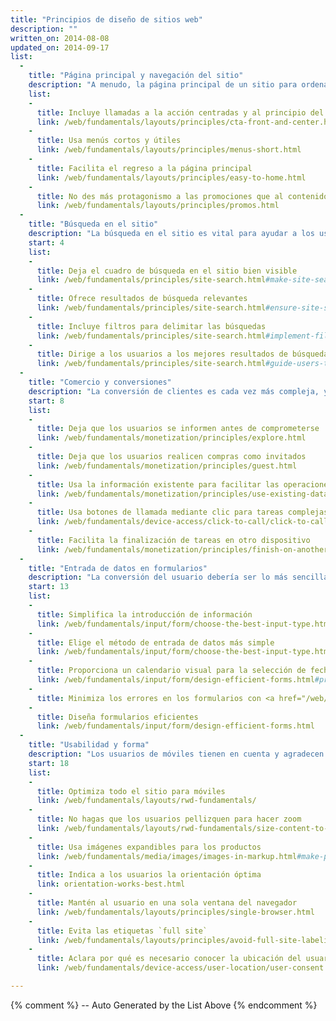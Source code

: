 ```yaml
---
title: "Principios de diseño de sitios web"
description: ""
written_on: 2014-08-08
updated_on: 2014-09-17
list:
  -
    title: "Página principal y navegación del sitio"
    description: "A menudo, la página principal de un sitio para ordenadores tiene varios propósitos, pero la de un sitio para móviles debería centrarse en darle a los usuarios el contenido que buscan."
    list:
    -
      title: Incluye llamadas a la acción centradas y al principio del contenido
      link: /web/fundamentals/layouts/principles/cta-front-and-center.html
    -
      title: Usa menús cortos y útiles
      link: /web/fundamentals/layouts/principles/menus-short.html
    -
      title: Facilita el regreso a la página principal
      link: /web/fundamentals/layouts/principles/easy-to-home.html
    -
      title: No des más protagonismo a las promociones que al contenido
      link: /web/fundamentals/layouts/principles/promos.html 
  -
    title: "Búsqueda en el sitio"
    description: "La búsqueda en el sitio es vital para ayudar a los usuarios de dispositivos móviles con más prisa a encontrar lo que buscan."
    start: 4
    list:
    -
      title: Deja el cuadro de búsqueda en el sitio bien visible
      link: /web/fundamentals/principles/site-search.html#make-site-search-visible
    -
      title: Ofrece resultados de búsqueda relevantes
      link: /web/fundamentals/principles/site-search.html#ensure-site-search-results-are-relevant
    -
      title: Incluye filtros para delimitar las búsquedas
      link: /web/fundamentals/principles/site-search.html#implement-filters-to-narrow-results
    -
      title: Dirige a los usuarios a los mejores resultados de búsqueda en el sitio
      link: /web/fundamentals/principles/site-search.html#guide-users-to-better-site-search-results
  -
    title: "Comercio y conversiones"
    description: "La conversión de clientes es cada vez más compleja, y los usuarios esperan que la conversión se adapte a sus necesidades."
    start: 8
    list:
    -
      title: Deja que los usuarios se informen antes de comprometerse
      link: /web/fundamentals/monetization/principles/explore.html
    -
      title: Deja que los usuarios realicen compras como invitados
      link: /web/fundamentals/monetization/principles/guest.html
    -
      title: Usa la información existente para facilitar las operaciones en el sitio
      link: /web/fundamentals/monetization/principles/use-existing-data.html
    - 
      title: Usa botones de llamada mediante clic para tareas complejas
      link: /web/fundamentals/device-access/click-to-call/click-to-call.html
    - 
      title: Facilita la finalización de tareas en otro dispositivo
      link: /web/fundamentals/monetization/principles/finish-on-another-device
  -
    title: "Entrada de datos en formularios"
    description: "La conversión del usuario debería ser lo más sencilla posible, ya sea para comprar, obtener un presupuesto o suscribirse a una lista de correo electrónico."
    start: 13
    list:
    -
      title: Simplifica la introducción de información
      link: /web/fundamentals/input/form/choose-the-best-input-type.html
    -
      title: Elige el método de entrada de datos más simple
      link: /web/fundamentals/input/form/choose-the-best-input-type.html#offer-suggestions-during-input-with-datalist
    -
      title: Proporciona un calendario visual para la selección de fechas
      link: /web/fundamentals/input/form/design-efficient-forms.html#provide-visual-calendars-when-selecting-dates
    -
      title: Minimiza los errores en los formularios con <a href="/web/fundamentals/input/form/label-and-name-inputs.html">etiquetas</a> y <a href="/web/fundamentals/input/form/provide-real-time-validation.html">validación en tiempo real</a>
    -
      title: Diseña formularios eficientes
      link: /web/fundamentals/input/form/design-efficient-forms.html
  -
    title: "Usabilidad y forma"
    description: "Los usuarios de móviles tienen en cuenta y agradecen cualquier detalle que mejore su experiencia en el sitio."
    start: 18
    list: 
    -
      title: Optimiza todo el sitio para móviles
      link: /web/fundamentals/layouts/rwd-fundamentals/
    -
      title: No hagas que los usuarios pellizquen para hacer zoom
      link: /web/fundamentals/layouts/rwd-fundamentals/size-content-to-the-viewport.html
    -
      title: Usa imágenes expandibles para los productos
      link: /web/fundamentals/media/images/images-in-markup.html#make-product-images-expandable
    -
      title: Indica a los usuarios la orientación óptima
      link: orientation-works-best.html
    -
      title: Mantén al usuario en una sola ventana del navegador
      link: /web/fundamentals/layouts/principles/single-browser.html
    -
      title: Evita las etiquetas `full site`
      link: /web/fundamentals/layouts/principles/avoid-full-site-labeling.html
    -
      title: Aclara por qué es necesario conocer la ubicación del usuario
      link: /web/fundamentals/device-access/user-location/user-consent.html#always-request-access-to-location-on-a-user-gesture

---
```


{% comment %}
  -- Auto Generated by the List Above
{% endcomment %}


